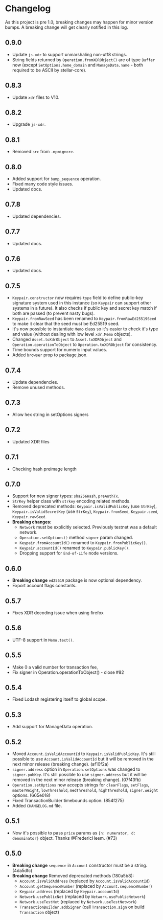 # Changelog

As this project is pre 1.0, breaking changes may happen for minor version bumps. A breaking change will get clearly notified in this log.

## 0.9.0

* Update `js-xdr` to support unmarshaling non-utf8 strings.
* String fields returned by `Operation.fromXDRObject()` are of type `Buffer` now (except `SetOptions.home_domain` and `ManageData.name` - both required to be ASCII by stellar-core).

## 0.8.3

* Update `xdr` files to V10.

## 0.8.2

* Upgrade `js-xdr`.

## 0.8.1

* Removed `src` from `.npmignore`.

## 0.8.0

* Added support for `bump_sequence` operation.
* Fixed many code style issues.
* Updated docs.

## 0.7.8

* Updated dependencies.

## 0.7.7

* Updated docs.

## 0.7.6

* Updated docs.

## 0.7.5

* `Keypair.constructor` now requires `type` field to define public-key signature system used in this instance (so `Keypair` can support other systems in a future). It also checks if public key and secret key match if both are passed (to prevent nasty bugs).
* `Keypair.fromRawSeed` has been renamed to `Keypair.fromRawEd25519Seed` to make it clear that the seed must be Ed25519 seed.
* It's now possible to instantiate `Memo` class so it's easier to check it's type and value (without dealing with low level `xdr.Memo` objects).
* Changed `Asset.toXdrObject` to `Asset.toXDRObject` and `Operation.operationToObject` to `Operation.toXDRObject` for consistency.
* Time bounds support for numeric input values.
* Added `browser` prop to package.json.

## 0.7.4

* Update dependencies.
* Remove unused methods.

## 0.7.3

* Allow hex string in setOptions signers

## 0.7.2

* Updated XDR files

## 0.7.1

* Checking hash preimage length

## 0.7.0

* Support for new signer types: `sha256Hash`, `preAuthTx`.
* `StrKey` helper class with `strkey` encoding related methods.
* Removed deprecated methods: `Keypair.isValidPublicKey` (use `StrKey`), `Keypair.isValidSecretKey` (use `StrKey`), `Keypair.fromSeed`, `Keypair.seed`, `Keypair.rawSeed`.
* **Breaking changes**:
  * `Network` must be explicitly selected. Previously testnet was a default network.
  * `Operation.setOptions()` method `signer` param changed.
  * `Keypair.fromAccountId()` renamed to `Keypair.fromPublicKey()`.
  * `Keypair.accountId()` renamed to `Keypair.publicKey()`.
  * Dropping support for `End-of-Life` node versions.

## 0.6.0

* **Breaking change** `ed25519` package is now optional dependency.
* Export account flags constants.

## 0.5.7

* Fixes XDR decoding issue when using firefox

## 0.5.6

* UTF-8 support in `Memo.text()`.

## 0.5.5

* Make 0 a valid number for transaction fee,
* Fix signer in Operation.operationToObject() - close #82

## 0.5.4

* Fixed Lodash registering itself to global scope. 

## 0.5.3

* Add support for ManageData operation.

## 0.5.2

* Moved `Account.isValidAccountId` to `Keypair.isValidPublicKey`. It's still possible to use `Account.isValidAccountId` but it will be removed in the next minor release (breaking change). (af10f2a)
* `signer.address` option in `Operation.setOptions` was changed to `signer.pubKey`. It's still possible to use `signer.address` but it will be removed in the next minor release (breaking change). (07f43fb)
* `Operation.setOptions` now accepts strings for `clearFlags`, `setFlags`, `masterWeight`, `lowThreshold`, `medThreshold`, `highThreshold`, `signer.weight` options. (665e018)
* Fixed TransactionBuilder timebounds option. (854f275)
* Added `CHANGELOG.md` file.

## 0.5.1

* Now it's possible to pass `price` params as `{n: numerator, d: denominator}` object. Thanks @FredericHeem. (#73)

## 0.5.0

* **Breaking change** `sequence` in `Account` constructor must be a string. (4da5dfc)
* **Breaking change** Removed deprecated methods (180a5b8):
  * `Account.isValidAddress` (replaced by `Account.isValidAccountId`)
  * `Account.getSequenceNumber` (replaced by `Account.sequenceNumber`)
  * `Keypair.address` (replaced by `Keypair.accountId`)
  * `Network.usePublicNet` (replaced by `Network.usePublicNetwork`)
  * `Network.useTestNet` (replaced by `Network.useTestNetwork`)
  * `TransactionBuilder.addSigner` (call `Transaction.sign` on build `Transaction` object)
